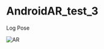 # AndroidAR_test_3
Log Pose

<img src="https://heinemann9.github.io/assets/images/AR.png" alt="AR" />
